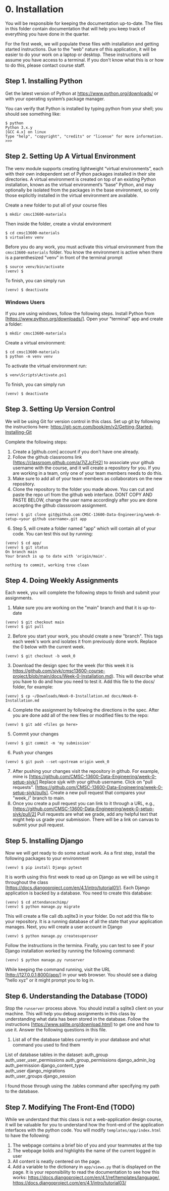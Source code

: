 # 0. Installation
You will be responsible for keeping the documentation up-to-date. The files in this folder contain documentation that will help you keep track of everything you have done in the quarter.

For the first week, we will populate these files with installation and getting started instructions. Due to the "web" nature of this application, it will be
easier to do your work on a laptop or desktop. These instructions will assume you have access to a terminal. If you don't know what this is or how to do this, please contact course staff.

## Step 1. Installing Python
Get the latest version of Python at https://www.python.org/downloads/ or with your operating system’s package manager.

You can verify that Python is installed by typing python from your shell; you should see something like:
```
$ python
Python 3.x.y
[GCC 4.x] on linux
Type "help", "copyright", "credits" or "license" for more information.
>>>
```

## Step 2. Setting Up A Virtual Environment
The venv module supports creating lightweight “virtual environments”, each with their own independent set of Python packages installed in their 
site directories. A virtual environment is created on top of an existing Python installation, known as the virtual environment’s “base” Python, 
and may optionally be isolated from the packages in the base environment, so only those explicitly installed in the virtual environment are available.

Create a new folder to put all of your course files
```
$ mkdir cmsc13600-materials
```
Then inside the folder, create a virutal environment
```
$ cd cmsc13600-materials
$ virtualenv venv
```

Before you do any work, you must activate this virtual environment from the `cmsc13600-materials` folder. You know the environment is active when there
is a parenthesized "venv" in front of the terminal prompt
```
$ source venv/bin/activate
(venv) $
```
To finish, you can simply run
```
(venv) $ deactivate
```

### Windows Users
If you are using windows, follow the following steps. Install Python from [https://www.python.org/downloads/]. Open your "terminal" app and create a folder:
```
$ mkdir cmsc13600-materials
```
Create a virtual environment:
```
$ cd cmsc13600-materials
$ python -m venv venv
```
To activate the virtual environment run:
```
$ venv\Scripts\Activate.ps1
```
To finish, you can simply run
```
(venv) $ deactivate
```

## Step 3. Setting Up Version Control
We will be using Git for version control in this class. Set up git by following the instructions here: https://git-scm.com/book/en/v2/Getting-Started-Installing-Git

Complete the following steps:
1. Create a [github.com] account if you don't have one already.
2. Follow the github classrooms link [https://classroom.github.com/a/7jZJcFH2] to associate your github username with the course, and it will create a repository for you. If you are working in a team, only one of your team members needs to do this.
4. Make sure to add all of your team members as collaborators on the new repository.
5. Clone the repository to the folder you made above. You can cut and paste the repo url from the github web interface. DONT COPY AND PASTE BELOW, change the user name accordingly after you are done accepting the github classsroom assignment.
```
(venv) $ git clone git@github.com:CMSC-13600-Data-Engineering/week-0-setup-<your github username>.git app
```
6. Step 5, will create a folder named "app" which will contain all of your code. You can test this out by running:
```
(venv) $ cd app/
(venv) $ git status
On branch main
Your branch is up to date with 'origin/main'.

nothing to commit, working tree clean
```

## Step 4. Doing Weekly Assignments
Each week, you will complete the following steps to finish and submit your assignments.
1. Make sure you are working on the "main" branch and that it is up-to-date
```
(venv) $ git checkout main
(venv) $ git pull
```
2. Before you start your work, you should create a new "branch". This tags each week's work and isolates it from previously done work. Replace the 0 below with the current week.
```
(venv) $ git checkout -b week_0
```
3. Download the design spec for the week (for this week it is https://github.com/sjyk/cmsc13600-course-project/blob/main/docs/Week-0-Installation.md). This will describe what you have to do and how you need to test it. Add this file to the docs/ folder, for example:
```
(venv) $ cp ~/Downloads/Week-0-Installation.md docs/Week-0-Installation.md
```
4. Complete the assignment by following the directions in the spec. After you are done add all of the new files or modified files to the repo:
```
(venv) $ git add <files go here>
```
5. Commit your changes
```
(venv) $ git commit -m 'my submission'
```
6. Push your changes
```
(venv) $ git push --set-upstream origin week_0
```
7. After pushing your changes visit the repository in github. For example, mine is [https://github.com/CMSC-13600-Data-Engineering/week-0-setup-sjyk/] Replace sjyk with your github username. Click on "pull requests". [https://github.com/CMSC-13600-Data-Engineering/week-0-setup-sjyk/pulls]. Create a new pull request that compares your "week_i" branch to main. 
8. Once you create a pull request you can link to it through a URL, e.g., [https://github.com/CMSC-13600-Data-Engineering/week-0-setup-sjyk/pull/2] Pull requests are what we grade, add any helpful text that might help us grade your submission. There will be a link on canvas to submit your pull request.


## Step 5. Installing Django
Now we will get ready to do some actual work. As a first step, install the following packages to your environment
```
(venv) $ pip install Django pytest
```
It is worth using this first week to read up on Django as we will be using it throughout the class [https://docs.djangoproject.com/en/4.1/intro/tutorial01/]. Each Django application is backed by a database. You need to create this database:
```
(venv) $ cd attendancechimp/
(venv) $ python manage.py migrate
```
This will create a file call db.sqlite3 in your folder. Do not add this file to your repository. It is a running database of all the state that
your application manages. Next, you will create a user account in Django
```
(venv) $ python manage.py createsuperuser
```
Follow the instructions in the termina. Finally, you can test to see if your Django installation worked by running the following command:
```
(venv) $ python manage.py runserver
```
While keeping the command running, visit the URL [http://127.0.0.1:8000/app/] in your web browser. You should see a dialog "hello xyz" or it might prompt you to log in.

## Step 6. Understanding the Database (TODO)
Stop the `runserver` process above. You should install a sqlite3 client on your machine. This will help you debug assignments in this class by understanding what data has been stored in the database. Follow the instructions [https://www.sqlite.org/download.html] to get one and how to use it. Answer the following questions in this file.

1. List all of the database tables currently in your database and what command you used to find them

List of database tables in the dataset:
auth_group                  auth_user_user_permissions
auth_group_permissions      django_admin_log          
auth_permission             django_content_type       
auth_user                   django_migrations         
auth_user_groups            django_session  

I found those through using the .tables command after specifying my path to the database.

## Step 7. Modifying The Front-End (TODO)
While we understand that this class is not a web-application design course, it will be valuable for you to understand how the front-end of the application interfaces with the python code. You will modify `templates/app/index.html` to have the following:
1. The webpage contains a brief bio of you and your teammates at the top
2. The webpage bolds and highlights the name of the current logged in user 
3. All content is neatly centered on the page.
4. Add a variable to the dictionary in `app/views.py` that is displayed on the page. It is your reponsibility to read the documentation to see how this works: https://docs.djangoproject.com/en/4.1/ref/templates/language/, https://docs.djangoproject.com/en/4.1/intro/tutorial03/
